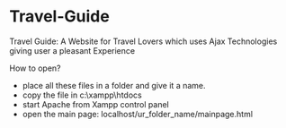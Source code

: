 # Travel-Guide
Travel Guide: A Website for Travel Lovers which uses Ajax Technologies giving user a pleasant Experience

How to open?
  - place all these files in a folder and give it a name.
  - copy the file in c:\xampp\htdocs
  - start Apache from Xampp control panel
  - open the main page: localhost/ur_folder_name/mainpage.html
